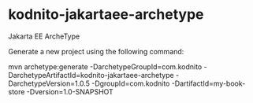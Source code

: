 # kodnito-jakartaee-archetype

Jakarta EE ArcheType

Generate a new project using the following command:

mvn archetype:generate -DarchetypeGroupId=com.kodnito -DarchetypeArtifactId=kodnito-jakartaee-archetype -DarchetypeVersion=1.0.5 -DgroupId=com.kodnito -DartifactId=my-book-store -Dversion=1.0-SNAPSHOT
